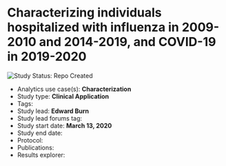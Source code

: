 Characterizing individuals hospitalized with  influenza in 2009-2010 and 2014-2019, and COVID-19 in 2019-2020
=============

<img src="https://img.shields.io/badge/Study%20Status-Repo%20Created-lightgray.svg" alt="Study Status: Repo Created">

- Analytics use case(s): **Characterization**
- Study type: **Clinical Application**
- Tags: 
- Study lead: **Edward Burn**
- Study lead forums tag: 
- Study start date: **March 13, 2020**
- Study end date: 
- Protocol: 
- Publications: 
- Results explorer: 
